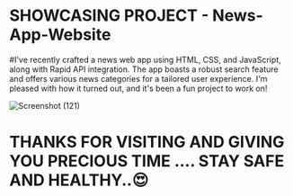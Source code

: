# SHOWCASING PROJECT - News-App-Website

#I've recently crafted a news web app using HTML, CSS, and JavaScript, along with Rapid API integration. 
The app boasts a robust search feature and offers various news categories for a tailored user experience.
I'm pleased with how it turned out, and it's been a fun project to work on!


![Screenshot (121)](https://github.com/farmanmohd124/News-App-Website/assets/132144785/e0c9d49b-dc11-4bce-88da-a7087c7ccb9c)


# THANKS FOR VISITING AND GIVING YOU PRECIOUS TIME .... STAY SAFE AND HEALTHY..😍
